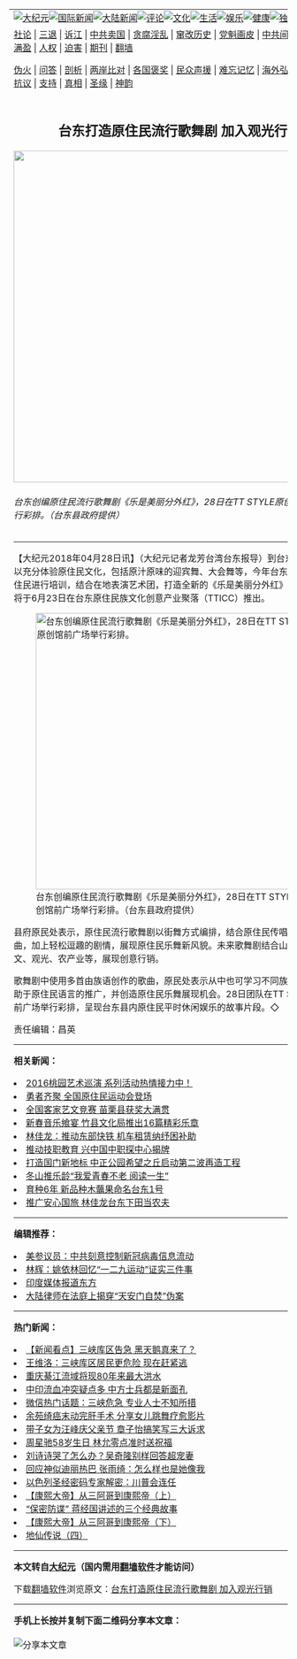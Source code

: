 <a name="1" id="1" target="_blank"></a><span id="1"></span>
<table align=center border="0"><tr><td colspan="2" VALIGN=TOP><a href="/gb/nsc413.md#1"><img src="https://raw.githubusercontent.com/nerejq2706/www/master/t/djy/1.jpg" title="大纪元"></a><a href="/gb/n24hr.md#1"><img src="https://raw.githubusercontent.com/nerejq2706/www/master/t/djy/3.jpg" title="国际新闻"></a><a href="/gb/nsc413.md#1"><img src="https://raw.githubusercontent.com/nerejq2706/www/master/t/djy/4.jpg" title="大陆新闻"></a><a href="/gb/news392.md#1"><img src="https://raw.githubusercontent.com/nerejq2706/www/master/t/djy/5.jpg" title="评论"></a><a href="/gb/news2007.md#1"><img src="https://raw.githubusercontent.com/nerejq2706/www/master/t/djy/6.jpg" title="文化"></a><a href="/gb/news2008.md#1"><img src="https://raw.githubusercontent.com/nerejq2706/www/master/t/djy/7.jpg" title="生活"></a><a href="/gb/ncyule.md#1"><img src="https://raw.githubusercontent.com/nerejq2706/www/master/t/djy/8.jpg" title="娱乐"></a><a href="/gb/nsc1002.md#1"><img src="https://raw.githubusercontent.com/nerejq2706/www/master/t/djy/9.jpg" title="健康"><a href="/gb/nf6092.md#1"><img src="https://raw.githubusercontent.com/nerejq2706/www/master/t/djy/10a.jpg" title="独家"></a><a href="/gb/nf4514.md#1"><img src="https://raw.githubusercontent.com/nerejq2706/www/master/t/djy/12a.jpg" title="头条"></a></td></tr>
<tr><td colspan="2" VALIGN=TOP><a target="_blank" href="/gb/9p.md#1">社论</a> | <a target="_blank" href="/gb/nf5657.md#1">三退</a> | <a target="_blank" href="/gb/nf6124.md#1">诉江</a> | <a target="_blank" href="/gb/nf1176117.md#1">中共卖国</a> | <a target="_blank" href="/gb/nf5773.md#1">贪腐淫乱</a> | <a target="_blank" href="/gb/nf1176115.md#1">窜改历史</a> | <a target="_blank" href="/gb/nf1176107.md#1">党魁画皮</a> | <a target="_blank" href="/gb/nf1320400.md#1">中共间谍</a> | <a target="_blank" href="/gb/nf1176114.md#1">破坏传统</a> | <a target="_blank" href="https://github.com/nerejq2706/ntdtv/blob/master/gb/prog447_1.md#1">恶贯满盈</a> | <a target="_blank" href="/gb/ncid278.md#1">人权</a> | <a target="_blank" href="/gb/nf1176111.md#1">迫害</a> | <a target="_blank" href="https://gitlab.com/szzdlab/mh-qikan/blob/master/README.md#1">期刊</a> | <a target="_blank" href="https://github.com/bannedbook/fanqiang/wiki">翻墙</a></p><p><a target="_blank" href="/gb/nf5562.md#1">伪火</a> | <a target="_blank" href="/gb/nf4378.md#1">问答</a> | <a target="_blank" href="/gb/nf5792.md#1">剖析</a> | <a target="_blank" href="/gb/nf5735.md#1">两岸比对</a> | <a target="_blank" href="/gb/nf6119.md#1">各国褒奖</a> | <a target="_blank" href="/gb/nf6120.md#1">民众声援</a> | <a target="_blank" href="/gb/nf1188594.md#1">难忘记忆</a> | <a target="_blank" href="/gb/nf3180.md#1">海外弘传</a> | <a target="_blank" href="/gb/nf5410.md#1">万人上访</a> | <a target="_blank" href="https://github.com/nerejq2706/ntdtv/blob/master/gb/prog1530_1.md#1">和平抗议</a> | <a target="_blank" href="/gb/nf4386.md#1">支持</a> | <a target="_blank" href="/gb/nf4389.md#1">真相</a> | <a target="_blank" href="/gb/nf5790.md#1">圣缘</a> | <a target="_blank" href="/gb/nf4786.md#1">神韵</a></td></tr>
<tr><td VALIGN=TOP width="626"><h2 align=center>台东打造原住民流行歌舞剧 加入观光行销</h2>
<img width="600" src="https://i.epochtimes.com/assets/uploads/2018/04/6a4366c06fb5c92922ece23e65c8770c-600-600x379.jpg" />
<h6>台东创编原住民流行歌舞剧《乐是美丽分外红》，28日在TT STYLE原创馆前广场举行彩排。（台东县政府提供）
</h6>
<hr>
<p>【大纪元2018年04月28日讯】（大纪元记者龙芳台湾<ahref="/gb/tag/%E5%8F%B0%E4%B8%9C.md#1">台东</a>报导）到台东<ahref="/gb/tag/%E8%A7%82%E5%85%89.md#1">观光</a>旅游可以充分体验<ahref="/gb/tag/%E5%8E%9F%E4%BD%8F%E6%B0%91.md#1">原住民</a>文化，包括原汁原味的迎宾舞、大会舞等，今年台东县政府征集原住民进行培训，结合在地表演艺术团，打造全新的《乐是美丽分外红》流行<ahref="/gb/tag/%E6%AD%8C%E8%88%9E%E5%89%A7.md#1">歌舞剧</a>，将于6月23日在台东原住民族文化创意产业聚落（TTICC）推出。</p>
<figure style="width: 500px" class="wp-caption aligncenter"><img src="https://i.epochtimes.com/assets/uploads/2018/04/6a4366c06fb5c92922ece23e65c8770c-450x287.jpg" alt="台东创编原住民流行歌舞剧《乐是美丽分外红》，28日在TT STYLE 原创馆前广场举行彩排。" width="500" b="287" /><figcaption class="wp-caption-text"><ahref="/gb/tag/%E5%8F%B0%E4%B8%9C.md#1">台东</a>创编<ahref="/gb/tag/%E5%8E%9F%E4%BD%8F%E6%B0%91.md#1">原住民</a>流行<ahref="/gb/tag/%E6%AD%8C%E8%88%9E%E5%89%A7.md#1">歌舞剧</a>《乐是美丽分外红》，28日在TT STYLE原创馆前广场举行彩排。（台东县政府提供）</figcaption></figure>
<p>县府原民处表示，原住民流行歌舞剧以街舞方式编排，结合原住民传唱歌谣和流行编曲，加上轻松逗趣的剧情，展现原住民乐舞新风貌。未来歌舞剧结合山海美景，艺文、<ahref="/gb/tag/%E8%A7%82%E5%85%89.md#1">观光</a>、农产业等，展现创意行销。</p>
<p>歌舞剧中使用多首由族语创作的歌曲，原民处表示从中也可学习不同族群的语言，有助于原住民语言的推广，并创造原住民乐舞展现机会。28日团队在TT STYLE原创馆前广场举行彩排，呈现台东县内原住民平时休闲娱乐的故事片段。◇</p>
<p>责任编辑：昌英</p>

<hr>


<strong>相关新闻：</strong>
<li><a href="/gb/16/5/18/n7906493.md#1">2016桃园艺术巡演 系列活动热情接力中！</a></li>
<li><a href="/gb/17/3/25/n8966128.md#1">勇者齐聚  全国原住民运动会登场</a></li>
<li><a href="/gb/17/11/27/n9897108.md#1">全国客家艺文竞赛 苗栗县获奖大满贯</a></li>
<li><a href="/gb/17/12/25/n9991702.md#1">新春音乐飨宴 竹县文化局推出16篇精彩乐章</a></li>
<li><a href="/gb/20/6/24/n12208885.md#1">林佳龙：推动东部快铁 机车租赁纳纾困补助</a></li>
<li><a href="/gb/20/6/24/n12209019.md#1">推动技职教育  兴中国中职探中心揭牌</a></li>
<li><a href="/gb/20/6/24/n12208968.md#1">打造国门新地标 中正公园希望之丘启动第二波再造工程</a></li>
<li><a href="/gb/20/6/24/n12208654.md#1">冬山推乐龄“我爱青春不老 阅读一生”</a></li>
<li><a href="/gb/20/6/24/n12207447.md#1">育种6年 新品种木虌果命名台东1号</a></li>
<li><a href="/gb/20/6/24/n12207339.md#1">推广安心国旅 林佳龙台东下田当农夫</a></li>
<hr>


<strong>编辑推荐：</strong>
<li><a href="/gb/20/2/22/n11887949.md#1">美参议员：中共刻意控制新冠病毒信息流动</a></li>
<li><a href="/gb/18/12/9/n10899776.md#1" target="_blank">林辉：姚依林回忆“一二九运动”证实三件事</a></li><li><a href="/gb/18/10/27/n10812623.md?dfh#1" target="_blank">印度媒体报道东方</a></li><li><a href="/gb/16/4/11/n7544340.md#1" target="_blank">大陆律师在法庭上揭穿“天安门自焚”伪案</a></li>
<hr>

<strong>热门新闻：</strong>
<li><a href="/gb/20/6/22/n12205008.md#1">【新闻看点】三峡库区告急 黑天鹅真来了？</a></li>
<li><a href="/gb/20/6/22/n12205132.md#1">王维洛：三峡库区居民更危险 现在赶紧逃</a></li>
<li><a href="/gb/20/6/22/n12203735.md#1">重庆綦江流域将现80年来最大洪水</a></li>
<li><a href="/gb/20/6/22/n12205147.md#1">中印流血冲突疑点多 中方士兵都是新面孔</a></li>
<li><a href="/gb/20/6/22/n12204378.md#1">微信热门话题：三峡危急 专业人士不知所措</a></li>
<li><a href="/gb/20/6/22/n12203481.md#1">余苑绮癌末动完肝手术 分享女儿跳舞疗愈影片</a></li>
<li><a href="/gb/20/6/21/n12202305.md#1">带子女为汪峰庆父亲节 章子怡搞笑写三大诉求</a></li>
<li><a href="/gb/20/6/22/n12205203.md#1">周星驰58岁生日 林允零点准时送祝福</a></li>
<li><a href="/gb/20/6/21/n12202190.md#1">刘诗诗哭了怎么办？吴奇隆别样回答超宠妻</a></li>
<li><a href="/gb/20/6/22/n12205054.md#1">回应神似迪丽热巴 张雨绮：怎么样也是她像我</a></li>
<li><a href="/gb/20/6/22/n12203622.md#1">以色列圣经密码专家解密：川普会连任</a></li>
<li><a href="/gb/20/5/22/n12130110.md#1">【康熙大帝】从三阿哥到康熙帝（上）</a></li>
<li><a href="/gb/20/6/19/n12199264.md#1">“保密防谍” 蒋经国讲述的三个经典故事</a></li>
<li><a href="/gb/20/5/23/n12131930.md#1">【康熙大帝】从三阿哥到康熙帝（下）</a></li>
<li><a href="/gb/20/6/18/n12194444.md#1">地仙传说（四）</a></li>
<hr>

<strong>本文转自<a href="https://www.epochtimes.com">大纪元</a>（国内需用<a href="https://github.com/bannedbook/fanqiang/wiki">翻墙软件</a>才能访问）</strong><p>下载<a href="https://github.com/bannedbook/fanqiang/wiki">翻墙软件</a>浏览原文：<a href="https://www.epochtimes.com/gb/18/4/28/n10344892.htm">台东打造原住民流行歌舞剧 加入观光行销</a></p><hr>

<strong>手机上长按并复制下面二维码分享本文章：</strong><br><br><img src="http://d1p1.ip.zn2.us/v.php?action=qrcode&url=/gb/18/4/28/n10344892.md%231" title="分享本文章"></td><td VALIGN=TOP><a href="/gb/16/1/21/n4622075.md?dfh#1" target="_blank"><img src="https://raw.githubusercontent.com/nerejq2706/djy/master/gb/300/wei-f1.jpg" title="中共的伪火骗局"  alt="中共的伪火骗局"></a><br><a href="https://github.com/nerejq2706/www/blob/master/README.md?dfh#9" target="_blank"><img src="https://raw.githubusercontent.com/nerejq2706/djy/master/gb/300/yong-h.jpg" title="永恒的见证"  alt="永恒的见证"></a><br><a href="/gb/13/9/29/n3974789.md?dfh#1" target="_blank"><img src="https://raw.githubusercontent.com/nerejq2706/djy/master/gb/300/shang-lnz.jpg" title="善良女子被中共投男牢"  alt="善良女子被中共投男牢"></a><br><a href="/gb/16/3/16/n4663449.md?dfh#1" target="_blank"><img src="https://raw.githubusercontent.com/nerejq2706/djy/master/gb/300/huo-z3.jpg" title="警卫目击活摘器官"  alt="警卫目击活摘器官"></a><br><a href="/gb/16/8/7/n8177641.md?dfh#1" target="_blank"><img src="https://raw.githubusercontent.com/nerejq2706/djy/master/gb/300/huo-z4.jpg" title="证人描述活摘恐怖"  alt="证人描述活摘恐怖"></a><br><a href="/gb/10/4/19/n2881569.md?dfh#1" target="_blank"><img src="https://raw.githubusercontent.com/nerejq2706/djy/master/gb/300/huo-z1.jpg" title="揭开活摘器官黑幕"  alt="揭开活摘器官黑幕"></a><br><a href="/gb/10/11/7/n3077476.md?dfh#1" target="_blank"><img src="https://raw.githubusercontent.com/nerejq2706/djy/master/gb/300/ma-ks.jpg" title="马克思的成魔之路"  alt="马克思的成魔之路"></a><br><a href="/gb/14/6/9/n4173977.md?dfh#1" target="_blank"><img src="https://raw.githubusercontent.com/nerejq2706/djy/master/gb/300/chang-zs.jpg" title="藏字石 蕴天机"  alt="藏字石 蕴天机"></a><br><a href="/gb/18/5/10/n10381511.md?dfh#1" target="_blank"><img src="https://raw.githubusercontent.com/nerejq2706/djy/master/gb/300/st1.jpg" title="关注3亿人三退"  alt="关注3亿人三退"></a><br><a href="/gb/18/3/21/n10237682.md?dfh#1" target="_blank"><img src="https://raw.githubusercontent.com/nerejq2706/djy/master/gb/300/jie-t.jpg" title="解体中共复兴中华"  alt="解体中共复兴中华"></a><br><a href="/gb/9/2/9/n2422991.md?dfh#1" target="_blank"><img src="https://raw.githubusercontent.com/nerejq2706/djy/master/gb/300/gao-zs.jpg" title="中共迫害良心律师"  alt="中共迫害良心律师"></a><br><a href="/gb/18/12/9/n10900044.md?dfh#1" target="_blank"><img src="https://raw.githubusercontent.com/nerejq2706/djy/master/gb/300/sj1.jpg" title="303万人举报江泽民"  alt="303万人举报江泽民"></a><br><a href="/gb/18/8/28/n10672014.md?dfh#1" target="_blank"><img src="https://raw.githubusercontent.com/nerejq2706/djy/master/gb/300/sj2.jpg" title="这些官员为何起诉江泽民"  alt="这些官员为何起诉江泽民"></a><br><a href="/gb/8/12/18/n2367165.md?dfh#1" target="_blank"><img src="https://raw.githubusercontent.com/nerejq2706/djy/master/gb/300/liangan.jpg" title="海峡两岸的强烈对比"  alt="海峡两岸的强烈对比"></a><br><a href="/gb/15/12/10/n4593139.md?dfh#1" target="_blank"><img src="https://raw.githubusercontent.com/nerejq2706/djy/master/gb/300/jia-ndzl.jpg" title="加拿大总理的贺信"  alt="加拿大总理的贺信"></a><br><a href="/gb/11/6/17/n3289382.md?dfh#1" target="_blank"><img src="https://raw.githubusercontent.com/nerejq2706/djy/master/gb/300/xiao-wd.jpg" title="探寻真相兼听则明"  alt="探寻真相兼听则明"></a><br><a href="/gb/18/10/27/n10812623.md?dfh#1" target="_blank"><img src="https://raw.githubusercontent.com/nerejq2706/djy/master/gb/300/yindu.jpg" title="印度媒体报道东方"  alt="印度媒体报道东方"></a><br><a href="/gb/18/6/9/n10469652.md?dfh#1" target="_blank"><img src="https://raw.githubusercontent.com/nerejq2706/djy/master/gb/300/xie-j.jpg" title="不一样的海外校园"  alt="不一样的海外校园"></a><br><a href="/gb/7/4/5/n1669415.md?dfh#1" target="_blank"><img src="https://raw.githubusercontent.com/nerejq2706/djy/master/gb/300/li-up.jpg" title="从大师到徒弟的传奇"  alt="从大师到徒弟的传奇"></a><br><a href="/gb/17/5/26/n9191512.md?dfh#1" target="_blank"><img src="https://raw.githubusercontent.com/nerejq2706/djy/master/gb/300/zfl2.jpg" title="亿万人与东方一本奇书"  alt="亿万人与东方一本奇书"></a><br><a href="/gb/13/11/27/n4020290.md?dfh#1" target="_blank"><img src="https://raw.githubusercontent.com/nerejq2706/djy/master/gb/300/zhen-h.jpg" title="大陆见不到的震撼场面"  alt="大陆见不到的震撼场面"></a><br><a href="/gb/15/7/17/n4482910.md?dfh#1" target="_blank"><img src="https://raw.githubusercontent.com/nerejq2706/djy/master/gb/300/dalu-sk.jpg" title="人心向善 大陆当初盛况"  alt="人心向善 大陆当初盛况"></a><br><a href="/gb/19/1/5/n10955468.md?dfh#1" target="_blank"><img src="https://raw.githubusercontent.com/nerejq2706/djy/master/gb/300/zfl1.jpg" title="追寻真理 这书讲什么"  alt="追寻真理 这书讲什么"></a><br><a href="https://github.com/bannedbook/fanqiang/wiki" target="_blank"><img src="https://raw.githubusercontent.com/nerejq2706/djy/master/gb/300/fq1.jpg" title="下载免费翻墙软件"  alt="下载免费翻墙软件"></a><br></td></tr></table>